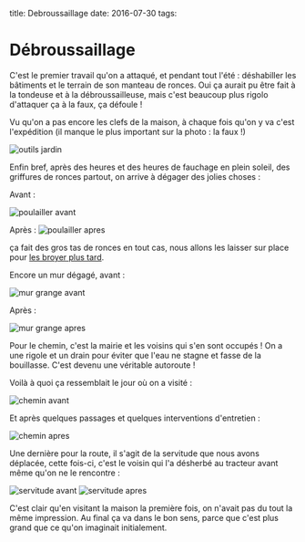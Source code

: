 title: Debroussaillage
date: 2016-07-30
tags: 

# Débroussaillage

C'est le premier travail qu'on a attaqué, et pendant tout l'été : déshabiller les bâtiments et le terrain de son manteau de ronces.
Oui ça aurait pu être fait à la tondeuse et à la débroussailleuse, mais c'est beaucoup plus rigolo d'attaquer ça à la faux, ça défoule !

Vu qu'on a pas encore les clefs de la maison, à chaque fois qu'on y va c'est l'expédition (il manque le plus important sur la photo : la faux !)

<img src="images/jardin/outils_jardin.JPG" alt="outils jardin"/>

Enfin bref, après des heures et des heures de fauchage en plein soleil, des griffures de ronces partout, on arrive à dégager des jolies choses :

Avant :

<img src="images/jardin/avant_debroussaillage.jpg" alt="poulailler avant"/>

Après : 
<img src="images/jardin/apres_debroussaillage.jpg" alt="poulailler apres"/>

ça fait des gros tas de ronces en tout cas, nous allons les laisser sur place pour [les broyer plus tard]({filename}/jardin/broyeur.md).


Encore un mur dégagé, avant :

<img src="images/jardin/mur_grange_avant.jpg" alt="mur grange avant"/>

Après :

<img src="images/jardin/mur_grange_apres.jpg" alt="mur grange apres"/>

Pour le chemin, c'est la mairie et les voisins qui s'en sont occupés ! On a une rigole et un drain pour éviter que l'eau ne stagne et fasse de la bouillasse. C'est devenu une véritable autoroute !

Voilà à quoi ça ressemblait le jour où on a visité :

<img src="images/chemin_avant.jpg" alt="chemin avant"/>

Et après quelques passages et quelques interventions d'entretien :

<img src="images/chemin_apres.jpg" alt="chemin apres"/>

Une dernière pour la route, il s'agit de la servitude que nous avons déplacée, cette fois-ci, c'est le voisin qui l'a désherbé au tracteur avant même qu'on ne le rencontre :

<img src="images/avant_debroussaillage2.jpg" alt="servitude avant"/>
<img src="images/apres_debroussaillage2.jpg" alt="servitude apres"/>

C'est clair qu'en visitant la maison la première fois, on n'avait pas du tout la même impression. Au final ça va dans le bon sens, parce que c'est plus grand que ce qu'on imaginait initialement.
